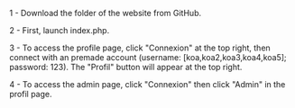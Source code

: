 1 - Download the folder of the website from GitHub.

2 - First, launch index.php.

3 - To access the profile page, click "Connexion" at the top right, then connect with an premade account (username: [koa,koa2,koa3,koa4,koa5]; password: 123). The "Profil" button will appear at the top right.

4 - To access the admin page, click "Connexion" then click "Admin" in the profil page.

